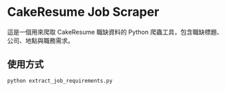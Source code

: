 # CakeResume Job Scraper

這是一個用來爬取 CakeResume 職缺資料的 Python 爬蟲工具，包含職缺標題、公司、地點與職務需求。

## 使用方式

```bash
python extract_job_requirements.py
